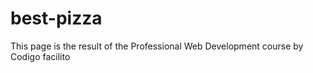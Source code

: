 # best-pizza
 This page is the result of the Professional Web Development course by Codigo facilito
